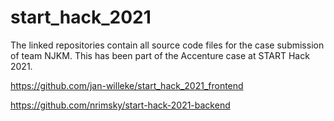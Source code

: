 # start_hack_2021
The linked repositories contain all source code files for the case submission of team NJKM. This has been part of the Accenture case at START Hack 2021.

https://github.com/jan-willeke/start_hack_2021_frontend

https://github.com/nrimsky/start-hack-2021-backend

